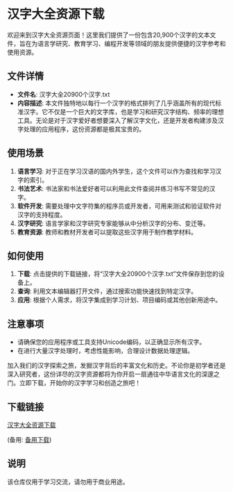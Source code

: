 # 汉字大全资源下载

欢迎来到汉字大全资源页面！这里我们提供了一份包含20,900个汉字的文本文件，旨在为语言学研究、教育学习、编程开发等领域的朋友提供便捷的汉字参考和使用资源。

## 文件详情

- **文件名**: 汉字大全20900个汉字.txt
- **内容描述**:
  本文件独特地以每行一个汉字的格式排列了几乎涵盖所有的现代标准汉字。它不仅是一个巨大的文字库，也是学习和研究汉字结构、频率的理想工具。无论是对于汉字爱好者想要深入了解汉字文化，还是开发者构建涉及汉字处理的应用程序，这份资源都是极其宝贵的。

## 使用场景

1. **语言学习**: 对于正在学习汉语的国内外学生，这个文件可以作为查找和学习汉字的索引。
2. **书法艺术**: 书法家和书法爱好者可以利用此文件查阅并练习书写不常见的汉字。
3. **软件开发**: 需要处理中文字符集的程序员或开发者，可用来测试和验证软件对汉字的支持程度。
4. **汉字研究**: 语言学家和汉字研究专家能够从中分析汉字的分布、变迁等。
5. **教育资源**: 教师和教材开发者可以提取这些汉字用于制作教学材料。

## 如何使用

1. **下载**: 点击提供的下载链接，将“汉字大全20900个汉字.txt”文件保存到您的设备上。
2. **查询**: 利用文本编辑器打开文件，通过搜索功能快速找到特定汉字。
3. **应用**: 根据个人需求，将汉字集成到学习计划、项目编码或其他创新用途中。

## 注意事项

- 请确保您的应用程序或工具支持Unicode编码，以正确显示所有汉字。
- 在进行大量汉字处理时，考虑性能影响，合理设计数据处理逻辑。

加入我们的汉字探索之旅，发掘汉字背后的丰富文化和历史。不论你是初学者还是深入研究者，这份详尽的汉字资源都将为你开启一扇通往中华语言文化的深邃之门。立即下载，开始你的汉字学习和创造之旅吧！

## 下载链接
[汉字大全资源下载](https://pan.quark.cn/s/d72bbf376ffd) 

(备用: [备用下载](https://pan.baidu.com/s/1YFnXsSsrLa8HmAO1e1oHBg?pwd=1234))

## 说明

该仓库仅用于学习交流，请勿用于商业用途。
